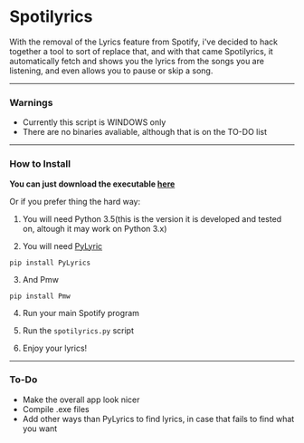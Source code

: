 # Spotilyrics

With the removal of the Lyrics feature from Spotify, i've decided to hack together a tool to sort of replace that, and with that came Spotilyrics, it automatically fetch and shows you the lyrics from the songs you are listening, and even allows you to pause or skip a song.

---
### Warnings

* Currently this script is WINDOWS only
* There are no binaries avaliable, although that is on the TO-DO list

---

### How to Install
**You can just download the executable [here](https://github.com/eitchtee/Spotilyrics/releases/latest)**

Or if you prefer thing the hard way:

1. You will need Python 3.5(this is the version it is developed and tested on, altough it may work on Python 3.x)

2. You will need [PyLyric](https://pypi.python.org/pypi/PyLyrics/1.1.0)

  `pip install PyLyrics`
  
3. And Pmw

  `pip install Pmw`

4. Run your main Spotify program

5. Run the `spotilyrics.py` script

6. Enjoy your lyrics!

---

### To-Do
* Make the overall app look nicer
* Compile .exe files
* Add other ways than PyLyrics to find lyrics, in case that fails to find what you want
